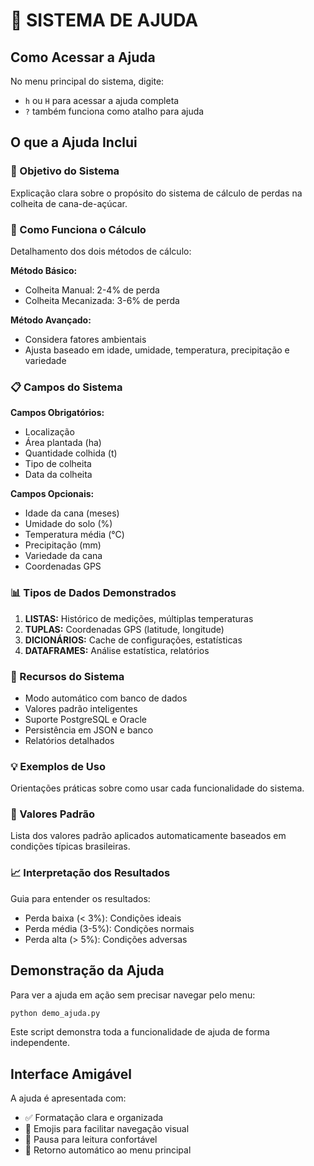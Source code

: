 # 📖 SISTEMA DE AJUDA

## Como Acessar a Ajuda

No menu principal do sistema, digite:
- `h` ou `H` para acessar a ajuda completa
- `?` também funciona como atalho para ajuda

## O que a Ajuda Inclui

### 🎯 Objetivo do Sistema
Explicação clara sobre o propósito do sistema de cálculo de perdas na colheita de cana-de-açúcar.

### 🧮 Como Funciona o Cálculo
Detalhamento dos dois métodos de cálculo:

**Método Básico:**
- Colheita Manual: 2-4% de perda
- Colheita Mecanizada: 3-6% de perda

**Método Avançado:**
- Considera fatores ambientais
- Ajusta baseado em idade, umidade, temperatura, precipitação e variedade

### 📋 Campos do Sistema

**Campos Obrigatórios:**
- Localização
- Área plantada (ha)
- Quantidade colhida (t)
- Tipo de colheita
- Data da colheita

**Campos Opcionais:**
- Idade da cana (meses)
- Umidade do solo (%)
- Temperatura média (°C)
- Precipitação (mm)
- Variedade da cana
- Coordenadas GPS

### 📊 Tipos de Dados Demonstrados

1. **LISTAS:** Histórico de medições, múltiplas temperaturas
2. **TUPLAS:** Coordenadas GPS (latitude, longitude)
3. **DICIONÁRIOS:** Cache de configurações, estatísticas
4. **DATAFRAMES:** Análise estatística, relatórios

### 🚀 Recursos do Sistema
- Modo automático com banco de dados
- Valores padrão inteligentes
- Suporte PostgreSQL e Oracle
- Persistência em JSON e banco
- Relatórios detalhados

### 💡 Exemplos de Uso
Orientações práticas sobre como usar cada funcionalidade do sistema.

### 🔧 Valores Padrão
Lista dos valores padrão aplicados automaticamente baseados em condições típicas brasileiras.

### 📈 Interpretação dos Resultados
Guia para entender os resultados:
- Perda baixa (< 3%): Condições ideais
- Perda média (3-5%): Condições normais  
- Perda alta (> 5%): Condições adversas

## Demonstração da Ajuda

Para ver a ajuda em ação sem precisar navegar pelo menu:

```bash
python demo_ajuda.py
```

Este script demonstra toda a funcionalidade de ajuda de forma independente.

## Interface Amigável

A ajuda é apresentada com:
- ✅ Formatação clara e organizada
- 🎯 Emojis para facilitar navegação visual
- 📖 Pausa para leitura confortável
- 🔄 Retorno automático ao menu principal